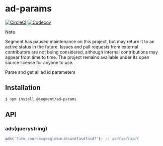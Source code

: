 # ad-params

[![CircleCI](https://circleci.com/gh/segmentio/ad-params.svg?style=shield&circle-token=e55b1414096a884608cd421031136a92a0cc7666)](https://circleci.com/gh/segmentio/ad-params)
[![Codecov](https://img.shields.io/codecov/c/github/segmentio/ad-params/master.svg?maxAge=2592000)](https://codecov.io/gh/segmentio/ad-params)

> [!NOTE]
> Segment has paused maintenance on this project, but may return it to an active status in the future. Issues and pull requests from external contributors are not being considered, although internal contributions may appear from time to time. The project remains available under its open source license for anyone to use.

Parse and get all ad id parameters 

## Installation

```bash
$ npm install @segment/ad-params
```

## API

### ads(querystring)

```js
ads('?utm_source=google&urid=asdfasdfasdf'); // asdfasdfasdf
```
